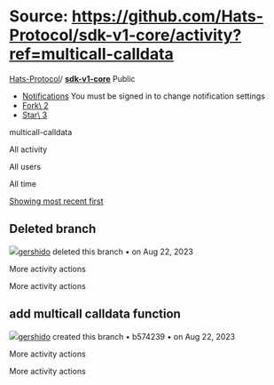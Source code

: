 # Source: https://github.com/Hats-Protocol/sdk-v1-core/activity?ref=multicall-calldata

[Hats-Protocol](https://github.com/Hats-Protocol)/ **[sdk-v1-core](https://github.com/Hats-Protocol/sdk-v1-core)** Public

- [Notifications](https://github.com/login?return_to=%2FHats-Protocol%2Fsdk-v1-core) You must be signed in to change notification settings
- [Fork\\
2](https://github.com/login?return_to=%2FHats-Protocol%2Fsdk-v1-core)
- [Star\\
3](https://github.com/login?return_to=%2FHats-Protocol%2Fsdk-v1-core)


multicall-calldata

All activity

All users

All time

[Showing most recent first](https://github.com/Hats-Protocol/sdk-v1-core/activity?ref=multicall-calldata&sort=ASC)

## Deleted branch

[![](https://avatars.githubusercontent.com/u/81111572?s=80&v=4)gershido](https://github.com/gershido) deleted this branch •
on Aug 22, 2023

More activity actions

More activity actions

## add multicall calldata function

[![](https://avatars.githubusercontent.com/u/81111572?s=80&v=4)gershido](https://github.com/gershido) created this branch • b574239 •
on Aug 22, 2023

More activity actions

More activity actions
